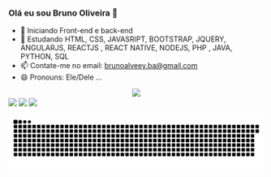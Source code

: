 ### Olá eu sou Bruno Oliveira 👋

- 🔭 Iniciando Front-end e back-end
- 🌱 Estudando HTML, CSS, JAVASRIPT, BOOTSTRAP, JQUERY, ANGULARJS, REACTJS , REACT NATIVE, NODEJS, PHP , JAVA, PYTHON, SQL 
- 📫 Contate-me no email: brunoalveey.ba@gmail.com
- 😄 Pronouns: Ele/Dele ...

<div align="center">
  <a href="https://github.com/brunoalveez">
  <img height="180em" src="https://github-readme-stats.vercel.app/api?username=brunoalveez&show_icons=true&theme=dark&include_all_commits=true&count_private=true"/>
</div>

<div> 
  <a href="https://www.instagram.com/brunoalveez/" target="_blank"><img src="https://img.shields.io/badge/-Instagram-%23E4405F?style=for-the-badge&logo=instagram&logoColor=white" target="_blank"></a>
  <a href = "mailto:brunoalveey.ba@gmail.com"><img src="https://img.shields.io/badge/-Gmail-%23333?style=for-the-badge&logo=gmail&logoColor=white" target="_blank"></a>
  <a href="https://www.linkedin.com/in/bruno-alves-de-oliveira-884895161/" target="_blank"><img src="https://img.shields.io/badge/-LinkedIn-%230077B5?style=for-the-badge&logo=linkedin&logoColor=white" target="_blank"></a> 
 
  ![Snake animation](https://github.com/brunoalveez/brunoalveez/blob/output/github-contribution-grid-snake.svg)
 
</div>
